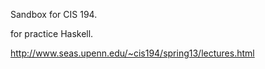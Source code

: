 
Sandbox for CIS 194.

for practice Haskell.

http://www.seas.upenn.edu/~cis194/spring13/lectures.html

